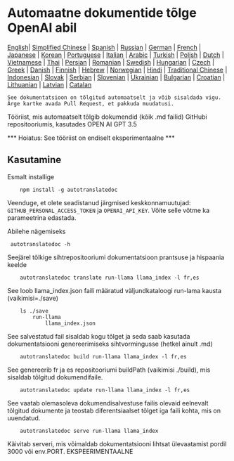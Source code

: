 
# Automaatne dokumentide tõlge OpenAI abil

[English](./README.md)| [Simplified Chinese](./README_zh-Hans.md) | [Spanish](./README_es.md) | [Russian](./README_ru.md) | [German](./README_de.md) | [French](./README_fr.md) | [Japanese](./README_ja.md) | [Korean](./README_ko.md) | [Portuguese](./README_pt.md) | [Italian](./README_it.md) | [Arabic](./README_ar.md) | [Turkish](./README_tr.md) | [Polish](./README_pl.md) | [Dutch](./README_nl.md) | [Vietnamese](./README_vi.md) | [Thai](./README_th.md) | [Persian](./README_fa.md) | [Romanian](./README_ro.md) | [Swedish](./README_sv.md) | [Hungarian](./README_hu.md) | [Czech](./README_cs.md) | [Greek](./README_el.md) | [Danish](./README_da.md) | [Finnish](./README_fi.md) | [Hebrew](./README_he.md) | [Norwegian](./README_no.md) | [Hindi](./README_hi.md) | [Traditional Chinese](./README_zh_tw.md) | [Indonesian](./README_in.md) | [Slovak](./README_sl.md) | [Serbian](./README_se.md) | [Slovenian](./README_sk.md) | [Ukrainian](./README_uk.md) | [Bulgarian](./README_bg.md) | [Croatian](./README_hr.md) | [Lithuanian](./README_lt.md) | [Latvian](./README_lv.md) | [Catalan](./README_cat.md) 

```See dokumentatsioon on tõlgitud automaatselt ja võib sisaldada vigu. Ärge kartke avada Pull Request, et pakkuda muudatusi.```


Tööriist, mis automaatselt tõlgib dokumendid (kõik .md failid) GitHubi repositooriumis, kasutades OPEN AI GPT 3.5

*** Hoiatus: See tööriist on endiselt eksperimentaalne ***


## Kasutamine

Esmalt installige

```
    npm install -g autotranslatedoc
```

Veenduge, et olete seadistanud järgmised keskkonnamuutujad: ```GITHUB_PERSONAL_ACCESS_TOKEN``` ja ```OPENAI_API_KEY```. Võite selle võtme ka parameetrina edastada.

Abilehe nägemiseks
```
 autotranslatedoc -h
```

Seejärel tõlkige sihtrepositooriumi dokumentatsioon prantsuse ja hispaania keelde
```
    autotranslatedoc translate run-llama llama_index -l fr,es
```

See loob llama_index.json faili määratud väljundkataloogi run-lama kausta (vaikimisi=./save)

```
    ls ./save
        run-llama
            llama_index.json 
```

See salvestatud fail sisaldab kogu tõlget ja seda saab kasutada dokumentatsiooni genereerimiseks sihtvormingusse (hetkel ainult .md)

```
    autotranslatedoc build run-llama llama_index -l fr,es
```

See genereerib fr ja es repositooriumi buildPath (vaikimisi ./build), mis sisaldab tõlgitud dokumendifaile.

```
    autotranslatedoc update run-llama llama_index -l fr,es
```

See vaatab olemasoleva dokumendisalvestuse failis olevaid eelnevalt tõlgitud dokumente ja teostab diferentsiaalset tõlget iga faili kohta, mis on uuendatud.

```
    autotranslatedoc serve run-llama llama_index
```

Käivitab serveri, mis võimaldab dokumentatsiooni lihtsat ülevaatamist pordil 3000 või env.PORT. EKSPEERIMENTAALNE
